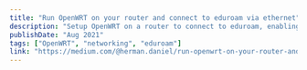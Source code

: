 ```yaml
---
title: "Run OpenWRT on your router and connect to eduroam via ethernet"
description: "Setup OpenWRT on a router to connect to eduroam, enabling network simulations and scrapping with Raspberry Pi."
publishDate: "Aug 2021"
tags: ["OpenWRT", "networking", "eduroam"]
link: "https://medium.com/@herman.daniel/run-openwrt-on-your-router-and-connect-to-eduroam-via-ethernet-12f6e7e40344?source=friends_link&sk=703a2fcbbf8d2b38ac942c9ee73b1536"
---
```

